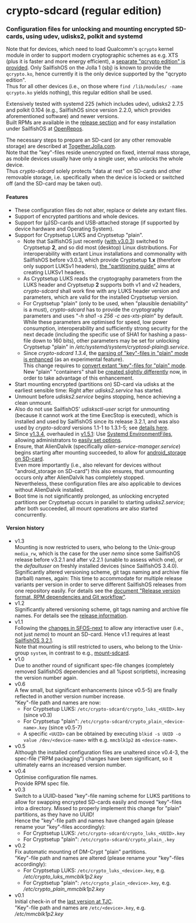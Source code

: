 # crypto-sdcard (regular edition)
### Configuration files for unlocking and mounting encrypted SD-cards, using udev, udisks2, polkit and systemd

Note that for devices, which need to load Qualcomm's `qcrypto` kernel module in order to support modern cryptographic schemes as e.g. XTS (plus it is faster and more energy efficient), a [separate "qcrypto edition" is provided](https://github.com/Olf0/crypto-sdcard/tree/qcrypto).  Only SailfishOS on the Jolla 1 (sbj) is known to provide the `qcrypto.ko`, hence currently it is the only device supported by the "qcrypto edition".<br />
Thus for all other devices (i.e., on those where `find /lib/modules/ -name qcrypto.ko` yields nothing), this regular edition shall be used.

Extensively tested with systemd 225 (which includes udev), udisks2 2.7.5 and polkit 0.104 (e.g., SailfishOS since version 2.2.0, which provides aforementioned software) and newer versions.<br />
Built RPMs are available in the [release section](https://github.com/Olf0/crypto-sdcard/releases) and for easy installation under SailfishOS at [OpenRepos](https://openrepos.net/content/olf/crypto-sdcard).

The necessary steps to prepare an SD-card (or any other removable storage) are described at [Together.Jolla.com](https://together.jolla.com/question/195850/guide-creating-partitions-on-sd-card-optionally-encrypted/).<br />
Note that the "key"-files reside unencrypted on fixed, internal mass storage, as mobile devices usually have only a single user, who unlocks the whole device.<br />
Thus *crypto-sdcard* solely protects "data at rest" on SD-cards and other removable storage, i.e. specifically when the device is locked or switched off (and the SD-card may be taken out).

#### Features
* These configuration files do not alter, replace or delete any extant files.
* Support of encrypted partitions and whole devices.
* Support for (µ)SD-cards and USB-attached storage (if supported by device hardware and Operating System).
* Support for Cryptsetup LUKS and Cryptsetup "plain".
  * Note that SailfishOS just recently ([with v3.0.3](https://together.jolla.com/question/203846/changelog-303-hossa/#203846-cryptsetup)) switched to Cryptsetup **2**, and so did most (desktop) Linux distributions.
    For interoperability with extant Linux installations and commonality with SailfishOS before v3.0.3, which provide Cryptsetup **1.x** (therefore only support LUKSv1 headers), [the "partitioning  guide"](https://together.jolla.com/question/195850/guide-creating-partitions-on-sd-card-optionally-encrypted/#195850-43-dm-crypt-encrypted) aims at creating LUKSv1 headers.
  * As Cryptsetup LUKS reads the cryptography parameters from the LUKS header and Cryptsetup **2** supports both v1 and v2 headers, *crypto-sdcard* shall work fine with any LUKS header version and parameters, which are valid for the installed Cryptsetup version.
  * For Cryptsetup "plain" (only to be used, when "plausible deniability" is a must), *crypto-sdcard* has to provide the cryptography parameters and uses "*-h sha1 -s 256 -c aes-xts-plain*" by default.
    While these parameters are optimised for speed, low power consumption, interoperability and sufficiently strong security for the next decade (including the specific use of SHA1 for hashing a pass-file down to 160 bits), other parameters may be set for unlocking Cryptsetup "plain" in */etc/systemd/system/cryptosd-plain\@.service*.
  * Since *crypto-sdcard 1.3.4*, the [parsing of "key"-files in "plain" mode is enhanced](https://github.com/Olf0/crypto-sdcard/commit/ba3ccce0c3573747fadd7b30e576159b15277513) (as an experimental feature).<br />
    This change requires to [convert extant "key"-files for "plain" mode](https://github.com/Olf0/crypto-sdcard/commit/ba3ccce0c3573747fadd7b30e576159b15277513#commitcomment-47340935).<br />
    New "plain" "containers" shall be [created slightly differently](https://github.com/Olf0/crypto-sdcard/commit/ba3ccce0c3573747fadd7b30e576159b15277513#commitcomment-47340935) now, in order to take advantage of this enhancement.
* Start mounting encrypted (partitions on) SD-card via udisks at the earliest sensible time: Right after *udisks2.service* has started.
* Unmount before *udisks2.service* begins stopping, hence achieving a clean unmount.
* Also do not use SailfishOS' *udisksctl-user* script for unmounting (because it cannot work at the time ExecStop is executed), which is installed and used by SailfishOS since its release 3.2.1, and was also used by *crypto-sdcard* versions 1.1-1 to 1.3.1-5; see [details here](https://github.com/Olf0/crypto-sdcard/pull/28).
* Since [v1.3.4](https://github.com/Olf0/mount-sdcard/releases/tag/1.3.2), overhauled in [v1.5.1](https://github.com/Olf0/crypto-sdcard/blob/33b1d18380e88c3bbffc709cb1a02b09212eb1e1/systemd/system/cryptosd.conf): Use [Systemd EnvironmentFiles](https://www.freedesktop.org/software/systemd/man/systemd.exec.html#EnvironmentFile=), allowing administrators to [easily set options](https://github.com/Olf0/crypto-sdcard/blob/master/systemd/system/cryptosd.conf#L2).
* Ensure, that AlienDalvik (specifically *alien-service-manager.service*) begins starting after mounting succeeded, to allow for [android_storage on SD-card](https://together.jolla.com/question/203539/guide-externalising-android_storage-and-other-directories-files-to-sd-card/#203539-2-externalising-homenemoandroid_storage).<br />
  Even more importantly (i.e., also relevant for devices without "android_storage on SD-card") this also ensures, that unmounting occurs only after AlienDalvik has completely stopped.<br />
  Nevertheless, these configuration files are also applicable to devices without AlienDalvik installed.
* Boot time is not significantly prolonged, as unlocking encrypted partitions per Cryptsetup occurs in parallel to starting *udisks2.service*; after both succeeded, all mount operations are also started concurrently.

#### Version history
* v1.3<br />
  Mounting is now restricted to users, who belong to the Unix-group `media_rw`, which is the case for the user *nemo* since some SailfishOS release before v3.2.1 and after v2.2.1 (unable to assess which one), or the *defaultuser* on freshly installed devices (since SailfishOS 3.4.0).<br />
  Significantly altered versioning scheme, git tags naming and archive file (tarball) names, again: This time to accommodate for multiple release variants per version in order to serve different SailfishOS releases from one repository easily.  For details see the [document "Release version format, RPM dependencies and Git workflow"](https://github.com/Olf0/crypto-sdcard/blob/master/RPM-dependencies_Git-workflow.md).
* v1.2<br />
  Significantly altered versioning scheme, git tags naming and archive file names.  For details see the [release information](https://github.com/Olf0/crypto-sdcard/releases/tag/1.2.0).
* v1.1<br />
  Following the [changes in SFOS-next](https://git.sailfishos.org/mer-core/udisks2/commit/bcc6437ff35a3cc1e8c4777ee80d85a9c112e63e) to allow any interactive user (i.e., not just *nemo*) to mount an SD-card.
  Hence v1.1 requires at least [SailfishOS 3.2.1](https://together.jolla.com/question/217840/changelog-321-nuuksio/#217840-udisks2).<br />
  Note that mounting is still restricted to users, who belong to the Unix-group `system`, in contrast to e.g., [mount-sdcard](https://github.com/Olf0/mount-sdcard).
* v1.0<br />
  Due to another round of significant spec-file changes (completely removed SalifishOS dependencies and all %post scriptlets), increasing the version number again.
* v0.6<br />
  A few small, but significant enhancements (since v0.5-5) are finally reflected in another version number increase.<br />
  "Key"-file path and names are now:
  * For Cryptsetup LUKS: `/etc/crypto-sdcard/crypto_luks_<UUID>.key` (since v0.3)
  * For Cryptsetup "plain": `/etc/crypto-sdcard/crypto_plain_<device-name>.key` (since v0.5-7)
  * A specific `<UUID>` can be obtained by executing `blkid -s UUID -o value /dev/<device-name>` with e.g. `mmcblk1p2` as `<device-name>`.
* v0.5<br />
  Although the installed configuration files are unaltered since v0.4-3, the spec-file ("RPM packaging") changes have been significant, so it ultimately earns an increased version number.
* v0.4<br />
  Optimise configuration file names.<br />
  Provide RPM spec file.
* v0.3<br />
  Switch to a UUID-based "key"-file naming scheme for LUKS partitions to allow for swapping encrypted SD-cards easily and moved "key"-files into a directory.  Missed to properly implement this change for "plain" partitions, as they have no UUID!<br />
  Hence the "key"-file path and names have changed again (please rename your "key"-files accordingly):
  * For Cryptsetup LUKS: `/etc/crypto-sdcard/crypto_luks_<UUID>.key`
  * For Cryptsetup "plain": `/etc/crypto-sdcard/crypto_plain_.key`
* v0.2<br />
  Fix automatic mounting of DM-Crypt "plain" partitions.<br />
  "Key"-file path and names are altered (please rename your "key"-files accordingly):
  * For Cryptsetup LUKS: `/etc/crypto_luks_<device>.key`, e.g. */etc/crypto_luks_mmcblk1p2.key*
  * For Cryptsetup "plain": `/etc/crypto_plain_<device>.key`, e.g. */etc/crypto_plain_mmcblk1p2.key*
* v0.1<br />
  Initial check-in of the [last version at TJC](https://together.jolla.com/question/179054/how-to-creating-partitions-on-sd-card-optionally-encrypted/?answer=189813#post-id-189813).<br />
  "Key"-file path and names are `/etc/<device>.key`, e.g. */etc/mmcblk1p2.key*
